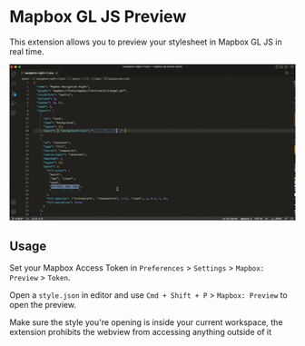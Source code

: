 # Mapbox GL JS Preview

This extension allows you to preview your stylesheet in Mapbox GL JS in real time.

![Preview of the extension's functionality](docs/preview.gif)

## Usage

Set your Mapbox Access Token in `Preferences` > `Settings` > `Mapbox: Preview` > `Token`.

Open a `style.json` in editor and use `Cmd + Shift + P` > `Mapbox: Preview` to open the preview.

Make sure the style you're opening is inside your current workspace, the extension prohibits the webview from accessing anything outside of it
